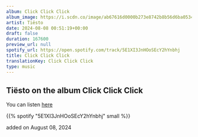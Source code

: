 ```yaml
---
album: Click Click Click
album_image: https://i.scdn.co/image/ab67616d0000b273e8742b8b56d6ba05346e3465
artist: Tiësto
date: 2024-08-08 00:51:19+00:00
draft: false
duration: 167600
preview_url: null
spotify_url: https://open.spotify.com/track/5E1XI3JnHOoSEcY2hYnbhj
title: Click Click Click
translationKey: Click Click Click
type: music
---
```


## Tiësto on the album Click Click Click

You can listen [here](https://open.spotify.com/track/5E1XI3JnHOoSEcY2hYnbhj)

{{% spotify "5E1XI3JnHOoSEcY2hYnbhj" small %}}

added on August 08, 2024